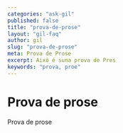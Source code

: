 ```yaml
---
categories: "ask-gil"
published: false
title: "prova-de-prose"
layout: "gil-faq"
author: gil
slug: "prova-de-prose"
meta: Prova de Prose
excerpt: Això é suna prova de Pres
keywords: "prova, proe"
---
```


# Prova de prose

Prova de prose
